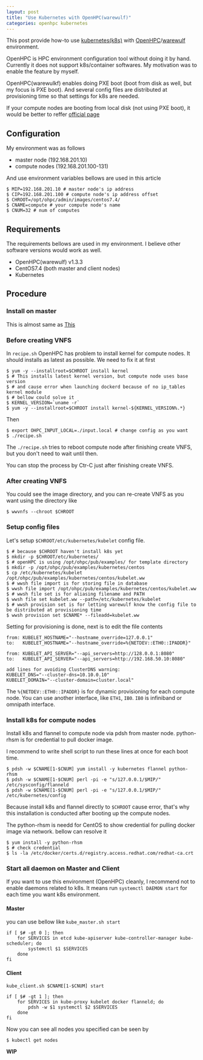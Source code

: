 ```yaml
---
layout: post
title: "Use Kubernetes with OpenHPC(warewulf)"
categories: openhpc kubernetes
---
```


This post provide how-to use [kubernetes(k8s)](https://kubernetes.io/) with [OpenHPC](https://openhpc.community/)/[warewulf](https://warewulf.github.io/warewulf3/) environment.

OpenHPC is HPC environment configuration tool without doing it by hand. Currently it does not support k8s/container softwares. My motivation was to enable the feature by myself.

OpenHPC(warewulkf) enables doing PXE boot (boot from disk as well, but my focus is PXE boot). And several config files are distributed at provisioning time so that settings for k8s are needed.

If your compute nodes are booting from local disk (not using PXE boot), it would be better to reffer [official page](https://severalnines.com/blog/installing-kubernetes-cluster-minions-centos7-manage-pods-services)

## Configuration
My environment was as follows
- master node (192.168.201.10)
- compute nodes (192.168.201.100-131)

And use environment variables bellows are used in this article
``` shell
$ MIP=192.168.201.10 # master node's ip address
$ CIP=192.168.201.100 # compute node's ip address offset
$ CHROOT=/opt/ohpc/admin/images/centos7.4/
$ CNAME=compute # your compute node's name
$ CNUM=32 # num of computes
```

## Requirements
The requirements bellows are used in my environment. I believe other software versions would work as well.

- OpenHPC(warewulf) v1.3.3
- CentOS7.4 (both master and client nodes)
- Kubernetes

## Procedure
### Install on master
This is almost same as [This](https://severalnines.com/blog/installing-kubernetes-cluster-minions-centos7-manage-pods-services)


### Before creating VNFS
In `recipe.sh` OpenHPC has problem to install kernel for compute nodes. It should installs as latest as possible. We need to fix it at first

``` shell
$ yum -y --installroot=$CHROOT install kernel
$ # This installs latest kernel version, but compute node uses base version
$ # and cause error when launching dockerd because of no ip_tables kernel module
$ # bellow could solve it
$ KERNEL_VERSION=`uname -r`
$ yum -y --installroot=$CHROOT install kernel-${KERNEL_VERSION%.*}
```

Then
``` shell
$ export OHPC_INPUT_LOCAL=./input.local # change config as you want
$ ./recipe.sh
```

The `./recipe.sh` tries to reboot compute node after finishing create VNFS, but you don't need to wait until then.

You can stop the process by Ctr-C just after finishing create VNFS.


### After creating VNFS
You could see the image directory, and you can re-create VNFS as you want using the directory like
``` shell
$ wwvnfs --chroot $CHROOT
```

### Setup config files
Let's setup `$CHROOT/etc/kubernetes/kubelet` config file.
``` shell
$ # because $CHROOT haven't install k8s yet
$ mkdir -p $CHROOT/etc/kubernetes/
$ # openHPC is using /opt/ohpc/pub/examples/ for template directory
$ mkdir -p /opt/ohpc/pub/examples/kubernetes/centos
$ cp /etc/kubernetes/kubelet /opt/ohpc/pub/examples/kubernetes/centos/kubelet.ww
$ # wwsh file import is for storing file in database
$ wwsh file import /opt/ohpc/pub/examples/kubernetes/centos/kubelet.ww
$ # wwsh file set is for aliasing filename and PATH
$ wwsh file set kubelet.ww --path=/etc/kubernetes/kubelet
$ # wwsh provision set is for letting warewulf know the config file to be distributed at provisioning time
$ wwsh provision set $CNAME* --fileadd=kubelet.ww
```
Setting for provisioning is done, next is to edit the file contents

``` shell
from: KUBELET_HOSTNAME="--hostname_override=127.0.0.1"
to:   KUBELET_HOSTNAME="--hostname_override=%{NETDEV::ETH0::IPADDR}"

from: KUBELET_API_SERVER="--api_servers=http://128.0.0.1:8080"
to:   KUBELET_API_SERVER="--api_servers=http://192.168.50.10:8080"

add lines for avoiding ClusterDNS warning:
KUBELET_DNS="--cluster-dns=10.10.0.10"
KUBELET_DOMAIN="--cluster-domain=cluster.local"
```
The `%{NETDEV::ETH0::IPADDR}` is for dynamic provisioning for each compute node.
You can use another interface, like `ETH1`, `IB0`. `IB0` is infiniband or omnipath interface.

### Install k8s for compute nodes
Install k8s and flannel to compute node via pdsh from master node.
python-rhsm is for credential to pull docker image.

I recommend to write shell script to run these lines at once for each boot time.

``` shell
$ pdsh -w $CNAME[1-$CNUM] yum install -y kubernetes flannel python-rhsm
$ pdsh -w $CNAME[1-$CNUM] perl -pi -e "s/127.0.0.1/$MIP/" /etc/sysconfig/flanneld
$ pdsh -w $CNAME[1-$CNUM] perl -pi -e "s/127.0.0.1/$MIP/" /etc/kubernetes/config
```
Because install k8s and flannel directly to `$CHROOT` cause error, that's why this installation is conducted after booting up the compute nodes.

The python-rhsm is needd for CentOS to show credential for pulling docker image via network.
bellow can resolve it
``` shell
$ yum install -y python-rhsm
$ # check credential
$ ls -la /etc/docker/certs.d/registry.access.redhat.com/redhat-ca.crt
```

### Start all daemon on Master and Client
If you want to use this environment (OpenHPC) cleanly, I recommend not to enable daemons related to k8s. It means run `systemctl DAEMON start` for each time you want k8s environment.


#### Master
you can use bellow like
`kube_master.sh start`
``` shell
if [ $# -gt 0 ]; then
	for SERVICES in etcd kube-apiserver kube-controller-manager kube-scheduler; do
		systemctl $1 $SERVICES
	done
fi
```

#### Client
`kube_client.sh $CNAME[1-$CNUM] start`
``` shell
if [ $# -gt 1 ]; then
	for SERVICES in kube-proxy kubelet docker flanneld; do
		pdsh -w $1 systemctl $2 $SERVICES
	done
fi
```

Now you can see all nodes you specified can be seen by
``` shell
$ kubectl get nodes

```


__WIP__
